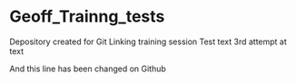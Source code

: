 # Geoff_Trainng_tests
Depository created for Git Linking training session
Test text
3rd attempt at text

And this line has been changed on Github

